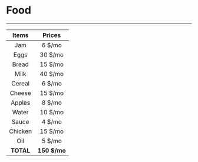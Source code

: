 # Food

---

|   Items   |    Prices    |
| :-------: | :----------: |
|    Jam    |    6 $/mo    |
|   Eggs    |   30 $/mo    |
|   Bread   |   15 $/mo    |
|   Milk    |   40 $/mo    |
|  Cereal   |    6 $/mo    |
|  Cheese   |   15 $/mo    |
|  Apples   |    8 $/mo    |
|   Water   |   10 $/mo    |
|   Sauce   |    4 $/mo    |
|  Chicken  |   15 $/mo    |
|    Oil    |    5 $/mo    |
| **TOTAL** | **150 $/mo** |

